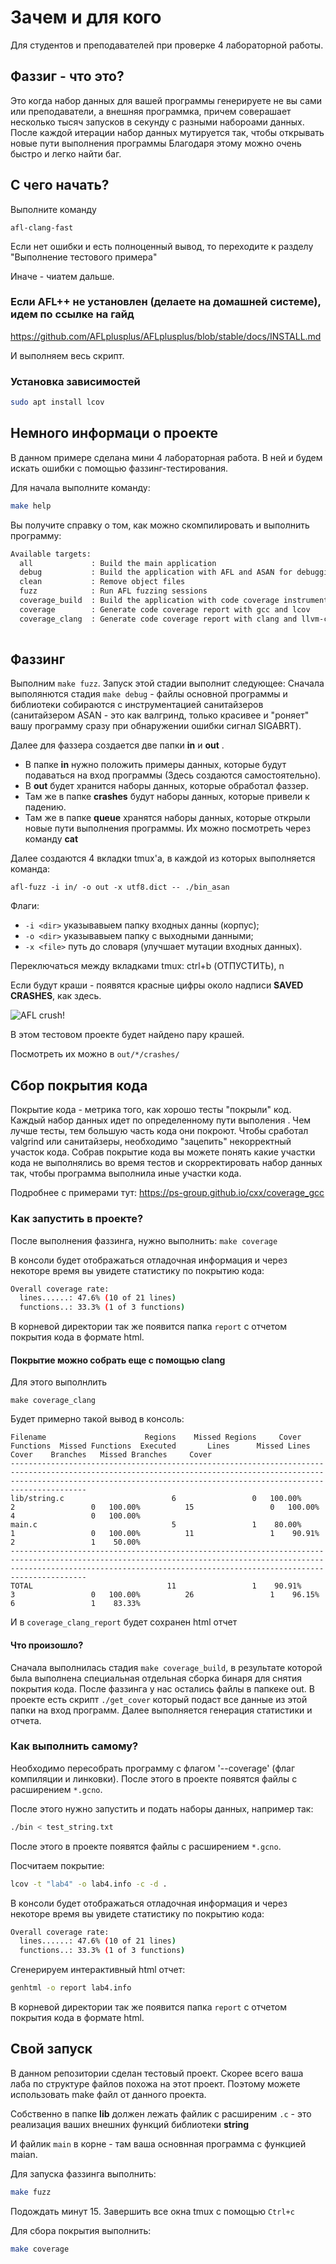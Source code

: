 # Зачем и для кого
Для студентов и преподавателей при проверке 4 лабораторной работы.

## Фаззиг - что это?
Это когда набор данных для вашей программы генерируете не вы сами или преподаватели, а внешняя программка,
причем  соверашает несколько тысяч запусков в секунду с разными набороами данных. После каждой итерации набор данных мутируется так, чтобы открывать новые пути выполнения программы
Благодаря этому можно очень быстро и легко найти баг. 

## С чего начать?
Выполните команду
```
afl-clang-fast
```
Если нет ошибки и есть полноценный вывод, то переходите к разделу "Выполнение тестового примера"

Иначе - чиатем дальше.

### Если AFL++ не установлен (делаете на домашней системе), идем по ссылке на гайд
https://github.com/AFLplusplus/AFLplusplus/blob/stable/docs/INSTALL.md

И выполняем весь скрипт.

### Установка зависимостей 
```bash
sudo apt install lcov
```

## Немного информаци о проекте

В данном примере сделана мини 4 лабораторная работа.
В ней и будем искать ошибки с помощью фаззинг-тестирования.

Для начала выполните команду:

```bash
make help
```

Вы получите справку о том, как можно скомпилировать и выполнить программу:
``` bash
Available targets:
  all             : Build the main application                               //чистая сборка без санитайзеров 
  debug           : Build the application with AFL and ASAN for debugging    // Сборка с саниайтазерами и компилятором afl
  clean           : Remove object files                                  
  fuzz            : Run AFL fuzzing sessions                                 // Запуск фаззинг тестирования
  coverage_build  : Build the application with code coverage instrumentation // Сборка бинаря специально для получения покрытия кода
  coverage        : Generate code coverage report with gcc and lcov          // Сборка покрытия кода через gcov с генерацией html отчета
  coverage_clang  : Generate code coverage report with clang and llvm-cov    // Сборка покрытия кода через llvm-cov с генерацией html отчета
  
```

## Фаззинг
Выполним `make fuzz`. 
Запуск этой стадии выполнит следующее:
Сначала выполянются стадия `make debug` - файлы основной программы и библиотеки собираются с инструментацией санитайзеров
(санитайзером ASAN - это как валгринд, только красивее и "роняет" вашу программу сразу при обнаружении ошибки сигнал SIGABRT).

Далее для фаззера создается две папки **in** и **out** .

* В папке **in** нужно положить примеры данных, которые будут подаваться на вход программы (Здесь создаются самостоятельно).
* В **out** будет хранится наборы данных, которые обработал фаззер.
* Там же в папке **crashes** будут наборы данных, которые привели к падению. 
* Там же в папке **queue** хранятся наборы данных, которые открыли новые пути выполнения программы.
Их можно посмотреть через команду **cat**

Далее создаются 4 вкладки tmux'a, в каждой из которых выполняется команда:
```
afl-fuzz -i in/ -o out -x utf8.dict -- ./bin_asan
```

Флаги:
* `-i <dir>` указывавыем папку входных данны (корпус);
* `-o <dir>`  указывавыем папку с выходными данными;
* `-x <file>` путь до словаря (улучшает мутации входных данных).

Переключаться между вкладками tmux: ctrl+b (ОТПУСТИТЬ), n

Если будут краши - появятся красные цифры около надписи **SAVED CRASHES**, как здесь.

![AFL crush!](/docks/afl.jpg "AFL")


В этом тестовом проекте будет найдено пару крашей.

Посмотреть их можно в ` out/*/crashes/ `

## Сбор покрытия кода

Покрытие кода - метрика того, как хорошо тесты "покрыли" код.
Каждый набор данных идет по определенному пути выполения . Чем лучше тесты, тем большую часть кода они покроют.
Чтобы сработал valgrind или санитайзеры, необходимо "зацепить" некорректный участок кода. 
Собрав покрытие кода вы можете понять какие участки кода не выполнялись во время тестов и скорректировать набор данных так, чтобы программа выполнила иные участки кода.

Подробнее с примерами тут:
https://ps-group.github.io/cxx/coverage_gcc

### Как запустить в проекте?
После выполнения фаззинга, нужно выполнить:
`make coverage`

В консоли будет отображаться отладочная информация и через некоторе время вы увидете статистику по покрытию кода:

```bash
Overall coverage rate:
  lines......: 47.6% (10 of 21 lines)
  functions..: 33.3% (1 of 3 functions)
```
В корневой директории так же появится папка `report` с отчетом покрытия кода в формате html.

#### Покрытие можно собрать еще с помощью clang

Для этого выполнлить 
```
make coverage_clang
```

Будет примерно такой вывод в консоль:
```
Filename                      Regions    Missed Regions     Cover   Functions  Missed Functions  Executed       Lines      Missed Lines     Cover    Branches   Missed Branches     Cover
-----------------------------------------------------------------------------------------------------------------------------------------------------------------------------------------------------------------------------------
lib/string.c                        6                 0   100.00%           2                 0   100.00%          15                 0   100.00%           4                 0   100.00%
main.c                              5                 1    80.00%           1                 0   100.00%          11                 1    90.91%           2                 1    50.00%
-----------------------------------------------------------------------------------------------------------------------------------------------------------------------------------------------------------------------------------
TOTAL                              11                 1    90.91%           3                 0   100.00%          26                 1    96.15%           6                 1    83.33%
```

И в `coverage_clang_report` будет сохранен html отчет



#### Что произошло?

Сначала выполнилась стадия `make coverage_build`, в результате которой была выполнена специальная отдельная сборка бинаря для снятия покрытия кода.
После фаззинга у нас остались файлы в папкеке out.
В проекте есть скрипт `./get_cover` который подаст все данные из этой папки на вход программ.
Далее выполняется генерация статистики и отчета.



### Как выполнить самому?
Необходимо пересобрать программу с флагом '--coverage' (флаг компиляции и линковки).
После этого в проекте появятся файлы с расширением `*.gcno`.

После этого нужно запустить и подать наборы данных, например так:

```bash
./bin < test_string.txt
```
После этого в проекте появятся файлы с расширением `*.gcno`.

Посчитаем покрытие:

```bash
lcov -t "lab4" -o lab4.info -c -d .
```
В консоли будет отображаться отладочная информация и через некоторе время вы увидете статистику по покрытию кода:

```bash
Overall coverage rate:
  lines......: 47.6% (10 of 21 lines)
  functions..: 33.3% (1 of 3 functions)
```


Сгенерируем интерактивный html отчет:
```bash
genhtml -o report lab4.info
```

В корневой директории так же появится папка `report` с отчетом покрытия кода в формате html.

## Свой запуск
В данном репозитории сделан тестовый проект. 
Скорее всего ваша лаба по структуре файлов похожа на этот проект.
Поэтому можете использовать make файл от данного проекта.

Собственно в папке **lib** должен лежать файлик с расширеним `.c` - это реализация ваших внешних функций библиотеки **string**

И файлик `main` в корне - там ваша основнная программа c функцией maian.

Для запуска фаззинга выполнить:
```bash
make fuzz
```

Подождать минут 15.
Завершить все окна tmux с помощью `Ctrl+c`

Для сбора покрытия выполнить:
```bash
make coverage
```
